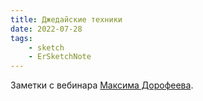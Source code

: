 ```yaml
---
title: Джедайские техники
date: 2022-07-28
tags:
    - sketch
    - ErSketchNote
---
```


Заметки с вебинара [Максима Дорофеева](https://mnogosdelal.ru/).
